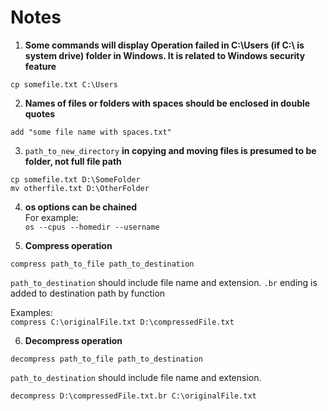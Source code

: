 # Notes

1. **Some commands will display Operation failed in C:\Users (if C:\ is system drive) folder in Windows. It is related to Windows security feature**

`cp somefile.txt C:\Users`

2. **Names of files or folders with spaces should be enclosed in double quotes**

`add "some file name with spaces.txt"`

3. `path_to_new_directory` **in copying and moving files is presumed to be folder, not full file path**

`cp somefile.txt D:\SomeFolder` <br>
`mv otherfile.txt D:\OtherFolder`

4. **os options can be chained** <br>
   For example: <br>
   `os --cpus --homedir --username`

5. **Compress operation**

`compress path_to_file path_to_destination`

`path_to_destination` should include file name and extension. `.br` ending is added to destination path by function

Examples: <br>
`compress C:\originalFile.txt D:\compressedFile.txt`

6. **Decompress operation**

`decompress path_to_file path_to_destination`

`path_to_destination` should include file name and extension.

`decompress D:\compressedFile.txt.br C:\originalFile.txt`
